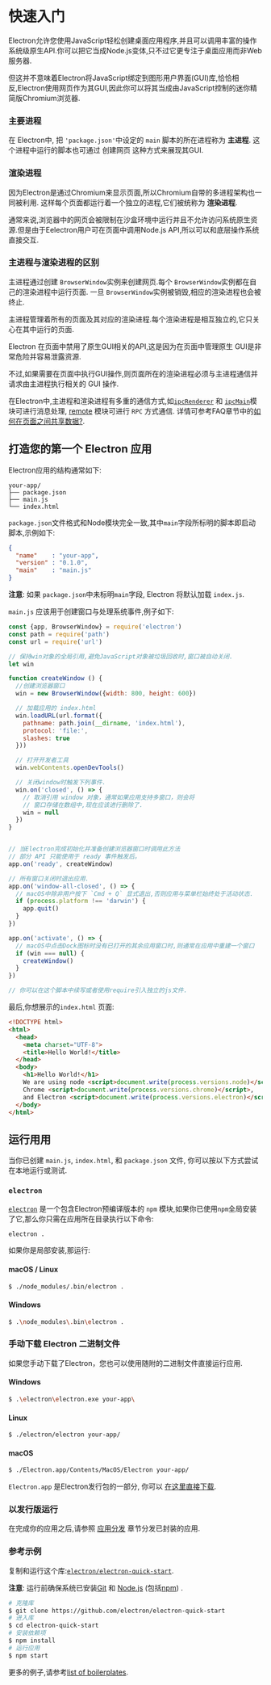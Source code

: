 # 快速入门

Electron允许您使用JavaScript轻松创建桌面应用程序,并且可以调用丰富的操作系统级原生API.你可以把它当成Node.js变体,只不过它更专注于桌面应用而非Web服务器.

但这并不意味着Electron将JavaScript绑定到图形用户界面(GUI)库,恰恰相反,Electron使用网页作为其GUI,因此你可以将其当成由JavaScript控制的迷你精简版Chromium浏览器.

### 主要进程

在 Electron中, 把  `'package.json'`中设定的 `main` 脚本的所在进程称为 __主进程__. 这个进程中运行的脚本也可通过 创建网页 这种方式来展现其GUI.

### 渲染进程

因为Electron是通过Chromium来显示页面,所以Chromium自带的多进程架构也一同被利用. 这样每个页面都运行着一个独立的进程,它们被统称为 __渲染进程__.

通常来说,浏览器中的网页会被限制在沙盒环境中运行并且不允许访问系统原生资源.但是由于Eelectron用户可在页面中调用Node.js API,所以可以和底层操作系统直接交互.

### 主进程与渲染进程的区别

主进程通过创建 `BrowserWindow`实例来创建网页.每个 `BrowserWindow`实例都在自己的渲染进程中运行页面. 一旦 `BrowserWindow`实例被销毁,相应的渲染进程也会被终止.

主进程管理着所有的页面及其对应的渲染进程.每个渲染进程是相互独立的,它只关心在其中运行的页面.

Electron 在页面中禁用了原生GUI相关的API,这是因为在页面中管理原生 GUI是非常危险并容易泄露资源.

不过,如果需要在页面中执行GUI操作,则页面所在的渲染进程必须与主进程通信并请求由主进程执行相关的 GUI 操作.

在Electron中,主进程和渲染进程有多重的通信方式,如[`ipcRenderer`](../api/ipc-renderer.md) 和 [`ipcMain`](../api/ipc-main.md)模块可进行消息处理, [remote](../api/remote.md) 模块可进行 `RPC` 方式通信. 详情可参考FAQ章节中的[如何在页面之间共享数据?][share-data].

## 打造您的第一个 Electron 应用

Electron应用的结构通常如下:
```text
your-app/
├── package.json
├── main.js
└── index.html
```

`package.json`文件格式和Node模块完全一致,其中`main`字段所标明的脚本即启动脚本,示例如下:
```json
{
  "name"    : "your-app",
  "version" : "0.1.0",
  "main"    : "main.js"
}
```

__注意__: 如果 `package.json`中未标明`main`字段, Electron 将默认加载 `index.js`.

`main.js` 应该用于创建窗口与处理系统事件,例子如下:

```javascript
const {app, BrowserWindow} = require('electron')
const path = require('path')
const url = require('url')

// 保持win对象的全局引用,避免JavaScript对象被垃圾回收时,窗口被自动关闭.
let win

function createWindow () {
  //创建浏览器窗口
  win = new BrowserWindow({width: 800, height: 600})

  // 加载应用的 index.html
  win.loadURL(url.format({
    pathname: path.join(__dirname, 'index.html'),
    protocol: 'file:',
    slashes: true
  }))

  // 打开开发者工具
  win.webContents.openDevTools()

  // 关闭window时触发下列事件.
  win.on('closed', () => {
    // 取消引用 window 对象，通常如果应用支持多窗口，则会将
    // 窗口存储在数组中,现在应该进行删除了.
    win = null
  })
}


// 当Electron完成初始化并准备创建浏览器窗口时调用此方法
// 部分 API 只能使用于 ready 事件触发后。
app.on('ready', createWindow)

// 所有窗口关闭时退出应用.
app.on('window-all-closed', () => {
  // macOS中除非用户按下 `Cmd + Q` 显式退出,否则应用与菜单栏始终处于活动状态.
  if (process.platform !== 'darwin') {
    app.quit()
  }
})

app.on('activate', () => {
  // macOS中点击Dock图标时没有已打开的其余应用窗口时,则通常在应用中重建一个窗口
  if (win === null) {
    createWindow()
  }
})

// 你可以在这个脚本中续写或者使用require引入独立的js文件.
```

最后,你想展示的`index.html` 页面:

```html
<!DOCTYPE html>
<html>
  <head>
    <meta charset="UTF-8">
    <title>Hello World!</title>
  </head>
  <body>
    <h1>Hello World!</h1>
    We are using node <script>document.write(process.versions.node)</script>,
    Chrome <script>document.write(process.versions.chrome)</script>,
    and Electron <script>document.write(process.versions.electron)</script>.
  </body>
</html>
```

## 运行用用

当你已创建 `main.js`, `index.html`, 和 `package.json` 文件, 你可以按以下方式尝试在本地运行或测试.

### `electron`

[`electron`](https://github.com/electron-userland/electron-prebuilt) 是一个包含Electron预编译版本的 `npm` 模块,如果你已使用`npm`全局安装了它,那么你只需在应用所在目录执行以下命令:

```bash
electron .
```

如果你是局部安装,那运行:

#### macOS / Linux

```bash
$ ./node_modules/.bin/electron .
```

#### Windows

```bash
$ .\node_modules\.bin\electron .
```

### 手动下载 Electron 二进制文件

如果您手动下载了Electron，您也可以使用随附的二进制文件直接运行应用.

#### Windows

```bash
$ .\electron\electron.exe your-app\
```

#### Linux

```bash
$ ./electron/electron your-app/
```

#### macOS

```bash
$ ./Electron.app/Contents/MacOS/Electron your-app/
```

`Electron.app` 是Electron发行包的一部分, 你可以 [在这里直接下载](https://github.com/electron/electron/releases).

### 以发行版运行

在完成你的应用之后,请参照 [应用分发](./application-distribution.md) 章节分发已封装的应用.

### 参考示例

复制和运行这个库:[`electron/electron-quick-start`](https://github.com/electron/electron-quick-start).

 **注意**: 运行前确保系统已安装[Git](https://git-scm.com) 和 [Node.js](https://nodejs.org/en/download/) (包括[npm](https://npmjs.org)) .

```bash
# 克隆库
$ git clone https://github.com/electron/electron-quick-start
# 进入库
$ cd electron-quick-start
# 安装依赖项
$ npm install
# 运行应用
$ npm start
```

更多的例子,请参考[list of boilerplates](https://electron.atom.io/community/#boilerplates).

[share-data]: ../faq.md#how-to-share-data-between-web-pages
